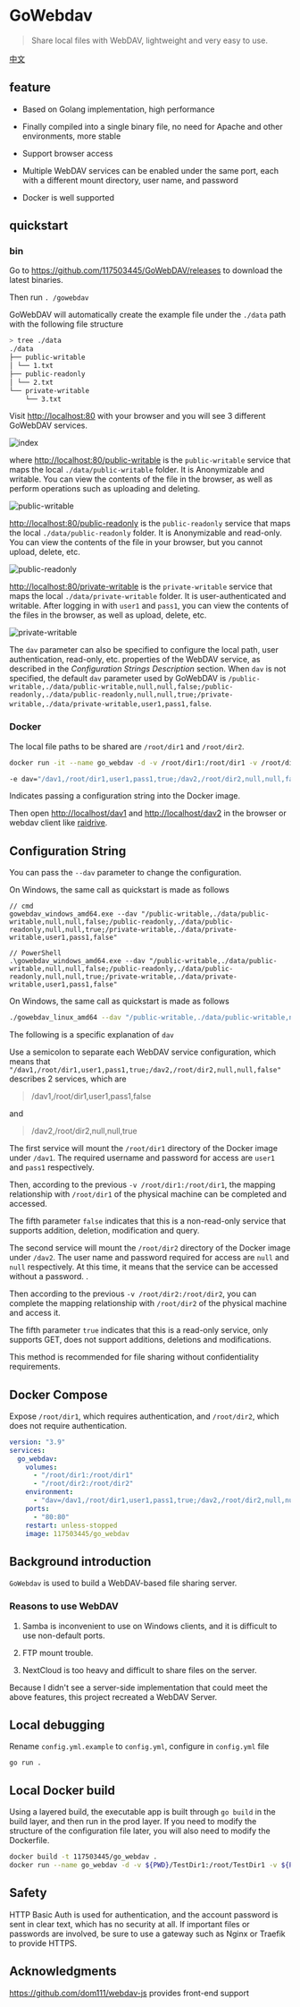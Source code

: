 # GoWebdav

> Share local files with WebDAV, lightweight and very easy to use.

[中文](./README_CN.md)

## feature

- Based on Golang implementation, high performance

- Finally compiled into a single binary file, no need for Apache and other environments, more stable

- Support browser access

- Multiple WebDAV services can be enabled under the same port, each with a different mount directory, user name, and password

- Docker is well supported

## quickstart

### bin

Go to <https://github.com/117503445/GoWebDAV/releases> to download the latest binaries.

Then run `. /gowebdav`

GoWebDAV will automatically create the example file under the `./data` path with the following file structure

```sh
> tree ./data
./data
├── public-writable
│ └── 1.txt
├── public-readonly
│ └── 2.txt
└── private-writable
    └── 3.txt
```

Visit <http://localhost:80> with your browser and you will see 3 different GoWebDAV services.

![index](./assets/index.png)

where <http://localhost:80/public-writable> is the `public-writable` service that maps the local `./data/public-writable` folder. It is Anonymizable and writable. You can view the contents of the file in the browser, as well as perform operations such as uploading and deleting.

![public-writable](./assets/public-writable.png)

<http://localhost:80/public-readonly> is the `public-readonly` service that maps the local `./data/public-readonly` folder. It is Anonymizable and read-only. You can view the contents of the file in your browser, but you cannot upload, delete, etc.

![public-readonly](./assets/public-readonly.png)

<http://localhost:80/private-writable> is the `private-writable` service that maps the local `./data/private-writable` folder. It is user-authenticated and writable. After logging in with `user1` and `pass1`, you can view the contents of the files in the browser, as well as upload, delete, etc.

![private-writable](./assets/private-writable.png)

The `dav` parameter can also be specified to configure the local path, user authentication, read-only, etc. properties of the WebDAV service, as described in the *Configuration Strings Description* section. When `dav` is not specified, the default `dav` parameter used by GoWebDAV is `/public-writable,./data/public-writable,null,null,false;/public-readonly,./data/public-readonly,null,null,true;/private-writable,./data/private-writable,user1,pass1,false`.

### Docker

The local file paths to be shared are `/root/dir1` and `/root/dir2`.

```sh
docker run -it --name go_webdav -d -v /root/dir1:/root/dir1 -v /root/dir2:/root/dir2 -e dav="/dav1,/root/dir1,user1,pass1,true;/dav2,/root/dir2,null,null,false" -p 80:80 --restart=unless-stopped 117503445/go_webdav
```

```sh
-e dav="/dav1,/root/dir1,user1,pass1,true;/dav2,/root/dir2,null,null,false"
```

Indicates passing a configuration string into the Docker image.

Then open <http://localhost/dav1> and <http://localhost/dav2> in the browser or webdav client like [raidrive](https://www.raidrive.com/).

## Configuration String

You can pass the `--dav` parameter to change the configuration.

On Windows, the same call as quickstart is made as follows

```
// cmd
gowebdav_windows_amd64.exe --dav "/public-writable,./data/public-writable,null,null,false;/public-readonly,./data/public-readonly,null,null,true;/private-writable,./data/private-writable,user1,pass1,false"

// PowerShell
.\gowebdav_windows_amd64.exe --dav "/public-writable,./data/public-writable,null,null,false;/public-readonly,./data/public-readonly,null,null,true;/private-writable,./data/private-writable,user1,pass1,false"
```

On Windows, the same call as quickstart is made as follows

```sh
./gowebdav_linux_amd64 --dav "/public-writable,./data/public-writable,null,null,false;/public-readonly,./data/public-readonly,null,null,true;/private-writable,./data/private-writable,user1,pass1,false"
```

The following is a specific explanation of `dav`

Use a semicolon to separate each WebDAV service configuration, which means that `"/dav1,/root/dir1,user1,pass1,true;/dav2,/root/dir2,null,null,false"` describes 2 services, which are

> /dav1,/root/dir1,user1,pass1,false

and

> /dav2,/root/dir2,null,null,true

The first service will mount the `/root/dir1` directory of the Docker image under `/dav1`. The required username and password for access are `user1` and `pass1` respectively.

Then, according to the previous `-v /root/dir1:/root/dir1`, the mapping relationship with `/root/dir1` of the physical machine can be completed and accessed.

The fifth parameter `false` indicates that this is a non-read-only service that supports addition, deletion, modification and query.

The second service will mount the `/root/dir2` directory of the Docker image under `/dav2`. The user name and password required for access are `null` and `null` respectively. At this time, it means that the service can be accessed without a password. .

Then according to the previous `-v /root/dir2:/root/dir2`, you can complete the mapping relationship with `/root/dir2` of the physical machine and access it.

The fifth parameter `true` indicates that this is a read-only service, only supports GET, does not support additions, deletions and modifications.

This method is recommended for file sharing without confidentiality requirements.

## Docker Compose

Expose `/root/dir1`, which requires authentication, and `/root/dir2`, which does not require authentication.

```yaml
version: "3.9"
services:
  go_webdav:
    volumes:
      - "/root/dir1:/root/dir1"
      - "/root/dir2:/root/dir2"
    environment:
      - "dav=/dav1,/root/dir1,user1,pass1,true;/dav2,/root/dir2,null,null,false"
    ports:
      - "80:80"
    restart: unless-stopped
    image: 117503445/go_webdav
```

## Background introduction

`GoWebdav` is used to build a WebDAV-based file sharing server.

### Reasons to use WebDAV

1. Samba is inconvenient to use on Windows clients, and it is difficult to use non-default ports.

2. FTP mount trouble.

3. NextCloud is too heavy and difficult to share files on the server.

Because I didn't see a server-side implementation that could meet the above features, this project recreated a WebDAV Server.

## Local debugging

Rename `config.yml.example` to `config.yml`, configure in `config.yml` file

`go run .`

## Local Docker build

Using a layered build, the executable app is built through `go build` in the build layer, and then run in the prod layer. If you need to modify the structure of the configuration file later, you will also need to modify the Dockerfile.

````sh
docker build -t 117503445/go_webdav .
docker run --name go_webdav -d -v ${PWD}/TestDir1:/root/TestDir1 -v ${PWD}/TestDir2:/root/TestDir2 -e dav="/dav1,/root/TestDir1,user1,pass1,false;/dav2,/root/TestDir2,user2,pass2,true" -p 80:80 --restart=unless-stopped 117503445/go_webdav
````

## Safety

HTTP Basic Auth is used for authentication, and the account password is sent in clear text, which has no security at all. If important files or passwords are involved, be sure to use a gateway such as Nginx or Traefik to provide HTTPS.

## Acknowledgments

<https://github.com/dom111/webdav-js> provides front-end support
